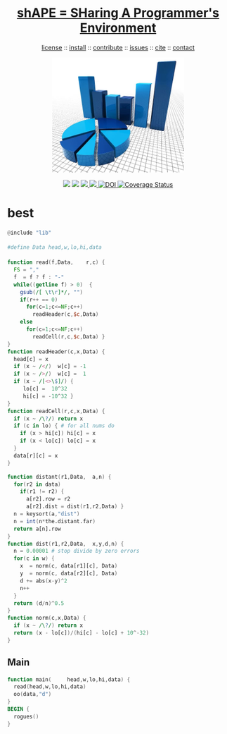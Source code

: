 <a name=top>
<h1 align=center><a href="/README.md#top">shAPE = SHaring A Programmer's Environment</a></h1>
<p align=center> <a
href="https://github.com/aiez/eg/blob/master/LICENSE">license</a> :: <a
href="https://github.com/aiez/eg/blob/master/INSTALL.md#top">install</a> :: <a
href="https://github.com/aiez/eg/blob/master/CODE_OF_CONDUCT.md#top">contribute</a> :: <a
href="https://github.com/aiez/eg/issues">issues</a> :: <a
href="https://github.com/aiez/eg/blob/master/CITATION.md#top">cite</a> :: <a
href="https://github.com/aiez/eg/blob/master/CONTACT.md#top">contact</a> </p><p align=center>
<img width=300 src="https://raw.githubusercontent.com/timm/misc/master/odd/etc/img/shape.jpg"></p><p 
align=center><img
src="https://img.shields.io/badge/language-lua-orange"> <img
src="https://img.shields.io/badge/purpose-ai,se-blueviolet"> <img
src="https://img.shields.io/badge/platform-mac,*nux-informational"><a
     href="https://travis-ci.org/github/sehero/lua"> <img
src="https://travis-ci.org/aiez/eg.svg?branch=master"></a><a
     href="https://zenodo.org/badge/latestdoi/263210595"> <img
src="https://zenodo.org/badge/263210595.svg" alt="DOI"></a><a
     href='https://coveralls.io/github/aiez/lua?branch=master'> <img i
src='https://coveralls.io/repos/github/aiez/eg/badge.svg?branch=master' 
alt='Coverage Status' /></a></p>

# best

```awk
@include "lib"

#define Data head,w,lo,hi,data

function read(f,Data,    r,c) {
  FS = ","
  f  = f ? f : "-"
  while((getline f) > 0)  { 
    gsub(/[ \t\r]*/, "")
    if(r++ == 0)
      for(c=1;c<=NF;c++)  
        readHeader(c,$c,Data)
    else
      for(c=1;c<=NF;c++)  
        readCell(r,c,$c,Data) }
}
function readHeader(c,x,Data) {
  head[c] = x
  if (x ~ /</)  w[c] = -1 
  if (x ~ />/)  w[c] =  1 
  if (x ~ /[<>\$]/) {
     lo[c] =  10^32
     hi[c] = -10^32 }
}
function readCell(r,c,x,Data) {
  if (x ~ /\?/) return x
  if (c in lo) { # for all nums do
    if (x > hi[c]) hi[c] = x
    if (x < lo[c]) lo[c] = x 
  }
  data[r][c] = x
}

```
```awk
function distant(r1,Data,  a,n) {
  for(r2 in data) 
    if(r1 != r2) {
      a[r2].row = r2
      a[r2].dist = dist(r1,r2,Data) }
  n = keysort(a,"dist")
  n = int(n*the.distant.far)  
  return a[n].row
}
function dist(r1,r2,Data,  x,y,d,n) {
  n = 0.00001 # stop divide by zero errors
  for(c in w) {
    x  = norm(c, data[r1][c], Data)
    y  = norm(c, data[r2][c], Data)
    d += abs(x-y)^2
    n++
  }
  return (d/n)^0.5
}
function norm(c,x,Data) {
  if (x ~ /\?/) return x
  return (x - lo[c])/(hi[c] - lo[c] + 10^-32)
}
```

## Main

```awk
function main(     head,w,lo,hi,data) {
  read(head,w,lo,hi,data)
  oo(data,"d")
}
BEGIN { 
  rogues() 
}
```
